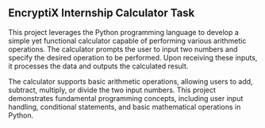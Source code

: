 ## EncryptiX Internship Calculator Task

This project leverages the Python programming language to develop a simple yet functional calculator capable of performing various arithmetic operations. The calculator prompts the user to input two numbers and specify the desired operation to be performed. Upon receiving these inputs, it processes the data and outputs the calculated result.

The calculator supports basic arithmetic operations, allowing users to add, subtract, multiply, or divide the two input numbers. This project demonstrates fundamental programming concepts, including user input handling, conditional statements, and basic mathematical operations in Python.
